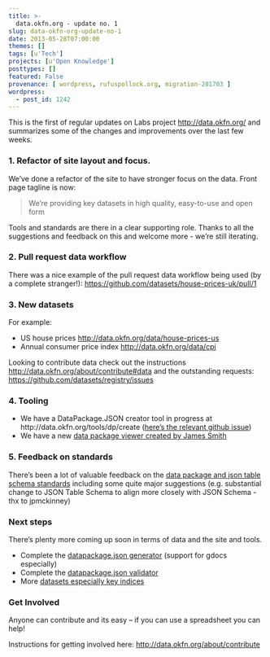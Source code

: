 ```yaml
---
title: >-
  data.okfn.org - update no. 1
slug: data-okfn-org-update-no-1
date: 2013-05-28T07:00:00
themes: []
tags: [u'Tech']
projects: [u'Open Knowledge']
posttypes: []
featured: False
provenance: [ wordpress, rufuspollock.org, migration-201703 ]
wordpress:
  - post_id: 1242
---
```


<p>This is the first of regular updates on Labs project <a href="http://data.okfn.org/">http://data.okfn.org/</a>
and summarizes some of the changes and improvements over the last few weeks.</p>

<h3 id="refactor-of-site-layout-and-focus">1. Refactor of site layout and focus.</h3>

<p>We’ve done a refactor of the site to have stronger focus on the data. Front page tagline is now:</p>

<blockquote>
  <p>We’re providing key datasets in high quality, easy-to-use and open form</p>
</blockquote>

<p>Tools and standards are there in a clear supporting role. Thanks to all the suggestions and feedback on this and welcome more - we’re still iterating.</p>

<h3 id="pull-request-data-workflow">2. Pull request data workflow</h3>

<p>There was a nice example of the pull request data workflow being used (by a complete stranger!): <a href="https://github.com/datasets/house-prices-uk/pull/1">https://github.com/datasets/house-prices-uk/pull/1</a></p>

<h3 id="new-datasets">3. New datasets</h3>

<p>For example:</p>

<ul>
  <li>US house prices <a href="http://data.okfn.org/data/house-prices-us">http://data.okfn.org/data/house-prices-us</a></li>
  <li>Annual consumer price index <a href="http://data.okfn.org/data/cpi">http://data.okfn.org/data/cpi</a></li>
</ul>

<p>Looking to contribute data check out the instructions <a href="http://data.okfn.org/about/contribute#data">http://data.okfn.org/about/contribute#data</a> and the outstanding requests: <a href="https://github.com/datasets/registry/issues">https://github.com/datasets/registry/issues</a></p>

<h3 id="tooling">4. Tooling</h3>

<ul>
  <li>We have a DataPackage.JSON creator tool in progress at http://data.okfn.org/tools/dp/create (<a href="https://github.com/okfn/data.okfn.org/issues/28">here’s the relevant github issue</a>)</li>
  <li>We have a new <a href="http://data.okfn.org/tools">data package viewer created by James Smith</a></li>
</ul>

<h3 id="feedback-on-standards">5. Feedback on standards</h3>

<p>There’s been a lot of valuable feedback on the <a href="http://data.okfn.org/standards">data package and json table schema standards</a> including some quite major suggestions (e.g. substantial change to JSON Table Schema to align more closely with JSON Schema - thx to jpmckinney)</p>

<h3 id="next-steps">Next steps</h3>

<p>There’s plenty more coming up soon in terms of data and the site and tools.</p>

<ul>
  <li>Complete the <a href="https://github.com/okfn/data.okfn.org/issues/28">datapackage.json generator</a> (support for gdocs especially)</li>
  <li>Complete the <a href="https://github.com/okfn/data.okfn.org/issues/27">datapackage.json validator</a></li>
  <li>More <a href="http://data.okfn.org/about/contribute#data">datasets especially key indices</a></li>
</ul>

<h3 id="get-involved">Get Involved</h3>

<p>Anyone can contribute and its easy – if you can use a spreadsheet you can help!</p>

<p>Instructions for getting involved here: <a href="http://data.okfn.org/about/contribute">http://data.okfn.org/about/contribute</a></p>



